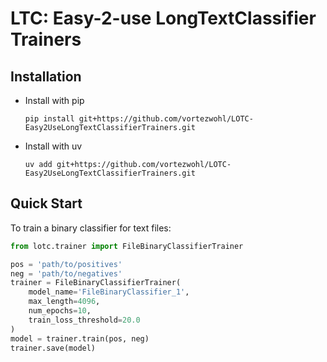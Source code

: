 # LTC: Easy-2-use LongTextClassifier Trainers

## Installation

- Install with pip

    ```
    pip install git+https://github.com/vortezwohl/LOTC-Easy2UseLongTextClassifierTrainers.git
    ```

- Install with uv

    ```
    uv add git+https://github.com/vortezwohl/LOTC-Easy2UseLongTextClassifierTrainers.git
    ```

## Quick Start

To train a binary classifier for text files:

```python
from lotc.trainer import FileBinaryClassifierTrainer

pos = 'path/to/positives'
neg = 'path/to/negatives'
trainer = FileBinaryClassifierTrainer(
    model_name='FileBinaryClassifier_1',
    max_length=4096,
    num_epochs=10,
    train_loss_threshold=20.0
)
model = trainer.train(pos, neg)
trainer.save(model)
```
